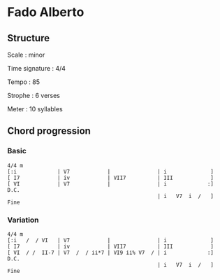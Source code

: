 # Fado Alberto

## Structure

Scale
:   minor

Time signature
:   4/4

Tempo
:   85

Strophe
:   6 verses

Meter
:   10 syllables

## Chord progression

### Basic

```
4/4 m
[:i             | V7            |               | i              ]
[ I7            | iv            | VII7          | III            ]
[ VI            | V7            |               | i             :] D.C.
                                                | i   V7  i  /   ] Fine
```

### Variation

```
4/4 m
[:i   /  / VI   | V7            |               | i              ]
[ I7            | iv            | VII7          | III            ]
[ VI  / /  II-7 | V7  /  / ii*7 | VI9 ii% V7  / | i             :] D.C.
                                                | i   V7  i  /   ] Fine
```

<!--
vim:syntax=markdown:sw=4:ts=4:et
-->
